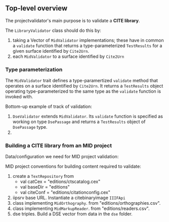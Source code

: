 

## Top-level overview

The projectvalidator's main purpose is to validate a **CITE library**.

The `LibraryValidator` class should do this by:

1. taking a Vector of  `MidValidator` implementations;  these have in common a `validate` function that returns a type-parameterized `TestResults` for a given surface identified by `Cite2Urn`.
2. each `MidValidator` to a surface identified by `Cite2Urn`




### Type parameterization

The `MidValidator` trait defines a type-paramertized `validate` method that operates on a surface identified by `Cite2Urn`.  It returns a  `TestResults` object operating type-parameterized to the same type as the `validate` function is invoked with.

Bottom-up example of track of validation:


1.  `DseValidator` extends `MidValidator`.  Its `validate` function is specified as working on type `DsePassage` and returns a `TestResults` object of `DsePassage` type.
2.




### Building a CITE library from an MID project

Data/configuration we need for MID project validation:

MID project conventions for building content required to validate:

1.  create a `TextRepository`  from
    -   val catCex = "editions/ctscatalog.cex"
    -   val baseDir = "editions"
    -   val citeConf = "editions/citationconfig.cex"
2.  iipsrv base URL.  Instantiate a citebinaryimage `IIIFApi`
3.  class implementing `MidOrthography`. from "editions/orthographies.csv".
4.  class implementing `MidMarkupReader`. from "editions/readers.csv".
5.  dse triples.  Build a DSE vector from data in the `dse` folder.
